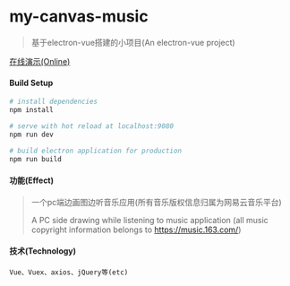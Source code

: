 # my-canvas-music

> 基于electron-vue搭建的小项目(An electron-vue project)

[在线演示(Online)](https://purpleminida.github.io/)

#### Build Setup

``` bash
# install dependencies
npm install

# serve with hot reload at localhost:9080
npm run dev

# build electron application for production
npm run build


```

#### 功能(Effect)

> 一个pc端边画图边听音乐应用(所有音乐版权信息归属为网易云音乐平台)
>
> A PC side drawing while listening to music application (all music copyright information belongs to https://music.163.com/)



#### 技术(Technology)

```
Vue、Vuex、axios、jQuery等(etc)
```


